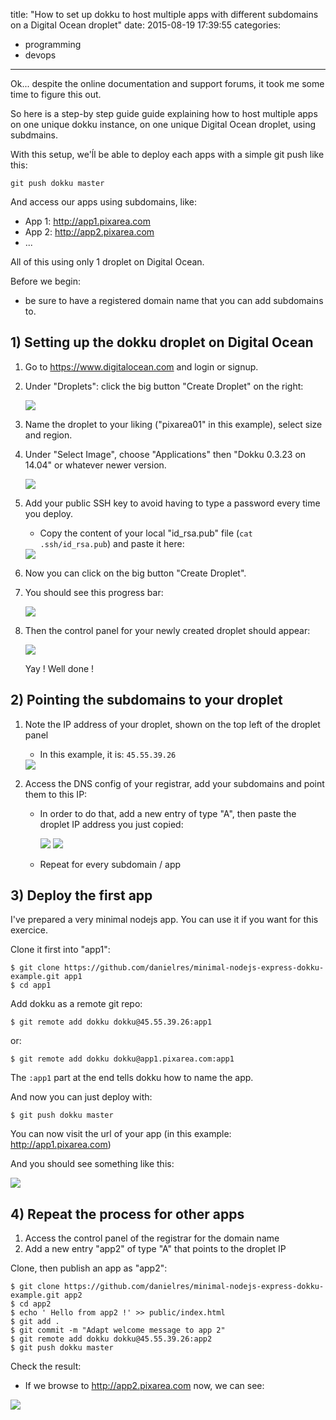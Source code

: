 title: "How to set up dokku to host multiple apps with different subdomains on a Digital Ocean droplet"
date: 2015-08-19 17:39:55
categories:

- programming
- devops

---

<span style="display: none"></span> <!-- more -->

<style>
  code,
  code span {  color: inherit !important; }
</style>

Ok... despite the online documentation and support forums, it took me some time to figure this out.

So here is a step-by step guide guide explaining how to host multiple apps on one unique dokku instance, on one unique Digital Ocean droplet, using subdmains.

With this setup, we'ĺl be able to deploy each apps with a simple git push like this:

    git push dokku master

And access our apps using subdomains, like:

- App 1: http://app1.pixarea.com
- App 2: http://app2.pixarea.com
- ...

All of this using only 1 droplet on Digital Ocean.

Before we begin:

- be sure to have a registered domain name that you can add subdomains to.

## 1) Setting up the dokku droplet on Digital Ocean

1. Go to https://www.digitalocean.com and login or signup.

2. Under "Droplets": click the big button "Create Droplet" on the right:


    <img src="{% asset_path 00.png %}" />

3. Name the droplet to your liking ("pixarea01" in this example), select size and region.

4. Under "Select Image", choose "Applications" then "Dokku 0.3.23 on 14.04" or whatever newer version.


    <img src="{% asset_path 01.png %}" />

5. Add your public SSH key to avoid having to type a password every time you deploy.


    * Copy the content of your local "id_rsa.pub" file (`cat .ssh/id_rsa.pub`) and paste it here:

    <img src="{% asset_path 02.png %}" />

6. Now you can click on the big button "Create Droplet".

7. You should see this progress bar:


    <img src="{% asset_path 04.png %}" />

8. Then the control panel for your newly created droplet should appear:


    <img src="{% asset_path 05.png %}" />

    Yay ! Well done !

## 2) Pointing the subdomains to your droplet

1. Note the IP address of your droplet, shown on the top left of the droplet panel


    * In this example, it is: `45.55.39.26`

    <img src="{% asset_path 06.png %}" />

2. Access the DNS config of your registrar, add your subdomains and point them to this IP:


    - In order to do that, add a new entry of type "A", then paste the droplet IP address you just copied:

      <img src="{% asset_path 08.png %}" />
      <img src="{% asset_path 09.png %}" />

    - Repeat for every subdomain / app

## 3) Deploy the first app

I've prepared a very minimal nodejs app. You can use it if you want for this exercice.

Clone it first into "app1":

    $ git clone https://github.com/danielres/minimal-nodejs-express-dokku-example.git app1
    $ cd app1

Add dokku as a remote git repo:

    $ git remote add dokku dokku@45.55.39.26:app1

or:

    $ git remote add dokku dokku@app1.pixarea.com:app1

The `:app1` part at the end tells dokku how to name the app.

And now you can just deploy with:

    $ git push dokku master

You can now visit the url of your app (in this example: http://app1.pixarea.com)

And you should see something like this:

<img src="{% asset_path 11.png %}" />

## 4) Repeat the process for other apps

1. Access the control panel of the registrar for the domain name
2. Add a new entry "app2" of type "A" that points to the droplet IP

Clone, then publish an app as "app2":

    $ git clone https://github.com/danielres/minimal-nodejs-express-dokku-example.git app2
    $ cd app2
    $ echo ' Hello from app2 !' >> public/index.html
    $ git add .
    $ git commit -m "Adapt welcome message to app 2"
    $ git remote add dokku dokku@45.55.39.26:app2
    $ git push dokku master

Check the result:

- If we browse to http://app2.pixarea.com now, we can see:

<img src="{% asset_path 12.png %}" />
